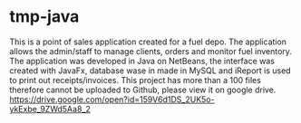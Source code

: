 # tmp-java
This is a point of sales application created for a fuel depo. The application allows the admin/staff to manage clients, orders and monitor fuel inventory. The application was developed in Java on NetBeans, the interface was created with JavaFx, database wase in made in MySQL and iReport is used to print out receipts/invoices. This project has more than a 100 files therefore cannot be uploaded to Github, please view it on google drive.
https://drive.google.com/open?id=159V6d1DS_2UK5o-ykExbe_9ZWd5Aa8_2 
